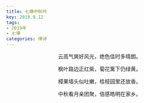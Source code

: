 ```yaml
---
title: 七律中秋吟
key: 2019.9.12
tags: 
- 2019年 
- 七律
categories: 律诗
---
```


<p align="center">云高气爽好风光，绝色佳时多晴朗。
</p>
<p align="center">枫叶路边正红紫，菊花篱下仍绿黄。
</p>
<p align="center">樟果墙头似吐嫩，桂枝园里还放香。
</p>
<p align="center">中秋看月亲团聚，倍感皓明在家乡。
</p>
